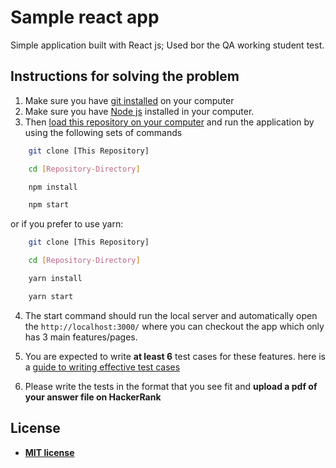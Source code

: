 # Sample react app

Simple application built with React js; Used bor the QA working student test.

## Instructions for solving the problem
1. Make sure you have [git installed](https://git-scm.com/book/en/v2/Getting-Started-Installing-Git) on your computer
2. Make sure you have [Node js](https://nodejs.org/en/) installed in your computer. 
3. Then [load this repository on your computer](https://docs.github.com/en/get-started/using-git/getting-changes-from-a-remote-repository) and run the application by using the following sets of commands

```bash
    git clone [This Repository]

    cd [Repository-Directory]

    npm install

    npm start
```

or if you prefer to use yarn:

```bash
    git clone [This Repository]

    cd [Repository-Directory]

    yarn install

    yarn start
```

4. The start command should run the local server and automatically open the `http://localhost:3000/` where you can checkout the app which only has 3 main features/pages.

5. You are expected to write **at least 6** test cases for these features. here is a [guide to writing effective test cases](https://www.softwaretestinghelp.com/how-to-write-effective-test-cases-test-cases-procedures-and-definitions/)

6. Please write the tests in the format that you see fit and **upload a pdf of your answer file on HackerRank**

## License
- **[MIT license](http://opensource.org/licenses/mit-license.php)**
